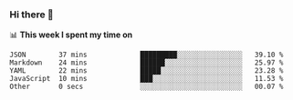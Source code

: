 ### Hi there 👋

<!--
This section is powered by waka-readme.
https://github.com/athul/waka-readme
-->
📊 **This week I spent my time on**
<!--START_SECTION:waka-->
```text
JSON        37 mins             █████████░░░░░░░░░░░░░░░░   39.10 % 
Markdown    24 mins             ██████░░░░░░░░░░░░░░░░░░░   25.97 % 
YAML        22 mins             █████░░░░░░░░░░░░░░░░░░░░   23.28 % 
JavaScript  10 mins             ███░░░░░░░░░░░░░░░░░░░░░░   11.53 % 
Other       0 secs              ░░░░░░░░░░░░░░░░░░░░░░░░░   00.07 %
```
<!--END_SECTION:waka-->

<!--
**nb5p/nb5p** is a ✨ _special_ ✨ repository because its `README.md` (this file) appears on your GitHub profile.

Here are some ideas to get you started:

- 🔭 I’m currently working on ...
- 🌱 I’m currently learning ...
- 👯 I’m looking to collaborate on ...
- 🤔 I’m looking for help with ...
- 💬 Ask me about ...
- 📫 How to reach me: ...
- 😄 Pronouns: ...
- ⚡ Fun fact: ...
-->

